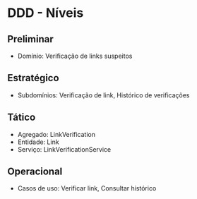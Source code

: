# DDD - Níveis

## Preliminar
- Domínio: Verificação de links suspeitos

## Estratégico
- Subdomínios: Verificação de link, Histórico de verificações

## Tático
- Agregado: LinkVerification
- Entidade: Link
- Serviço: LinkVerificationService

## Operacional
- Casos de uso: Verificar link, Consultar histórico
